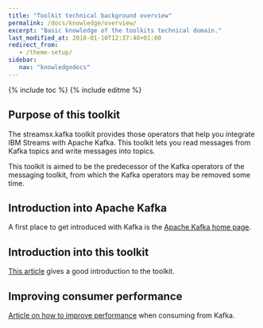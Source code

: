 ```yaml
---
title: "Toolkit technical background overview"
permalink: /docs/knowledge/overview/
excerpt: "Basic knowledge of the toolkits technical domain."
last_modified_at: 2018-01-10T12:37:48+01:00
redirect_from:
   - /theme-setup/
sidebar:
   nav: "knowledgedocs"
---
```

{% include toc %}
{% include editme %}

## Purpose of this toolkit

The streamsx.kafka toolkit provides those operators that help you integrate IBM Streams with Apache Kafka.
This toolkit lets you read messages from Kafka topics and write messages into topics.

This toolkit is aimed to be the predecessor of the Kafka operators of the messaging toolkit, from which the Kafka
operators may be removed some time.

## Introduction into Apache Kafka

A first place to get introduced with Kafka is the [Apache Kafka home page](https://kafka.apache.org/intro).

## Introduction into this toolkit

[This article](https://ibmstreams.github.io/streamsx.documentation/docs/messaging/kafka-operators-getting-started/) gives a good introduction to the toolkit.

## Improving consumer performance
[Article on how to improve performance](https://ibmstreams.github.io/streamsx.kafka/docs/user/ImprovingApplicationThroughput/) when consuming from Kafka.
